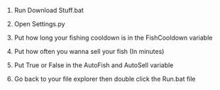 1. Run Download Stuff.bat

2. Open Settings.py
 
3. Put how long your fishing cooldown is in the FishCooldown variable
4. Put how often you wanna sell your fish (In minutes)

5. Put True or False in the AutoFish and AutoSell variable

6. Go back to your file explorer then double click the Run.bat file
